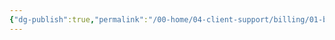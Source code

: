 ```yaml
---
{"dg-publish":true,"permalink":"/00-home/04-client-support/billing/01-billing-faq/","title":"Billing FAQ"}
---
```



